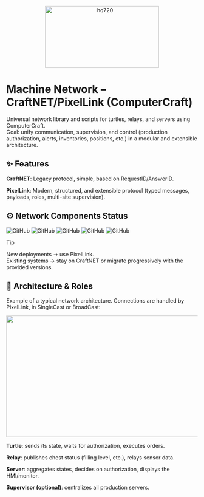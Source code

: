 <p align="center">
<img width="300" height="163" alt="hq720" src="https://github.com/user-attachments/assets/808230f7-743a-485b-88c3-7102a9066de2" />
</p>

# Machine Network – CraftNET/PixelLink (ComputerCraft)
Universal network library and scripts for turtles, relays, and servers using ComputerCraft.  
Goal: unify communication, supervision, and control (production authorization, alerts, inventories, positions, etc.) in a modular and extensible architecture.

## ✨ Features
**CraftNET**: Legacy protocol, simple, based on RequestID/AnswerID.

**PixelLink**: Modern, structured, and extensible protocol (typed messages, payloads, roles, multi-site supervision).

## ⚙️ Network Components Status

![GitHub](https://img.shields.io/badge/PixelLink-Beta_v1.0--b02-yellow)
![GitHub](https://img.shields.io/badge/CraftNET-Legacy_v1.0-lightblue)
![GitHub](https://img.shields.io/badge/Timber_server-Alpha_v4.0--a03-orange)
![GitHub](https://img.shields.io/badge/Farmer_server-Stable_v1.0-green)
![GitHub](https://img.shields.io/badge/Relay-Alpha_v2.0--a01-orange)


> [!TIP]
> New deployments → use PixelLink.  
> Existing systems → stay on CraftNET or migrate progressively with the provided versions.


## 🧱 Architecture & Roles

Example of a typical network architecture. Connections are handled by PixelLink, in SingleCast or BroadCast:

<p align="center">
<img width="1773" height="320" alt="Network Architecture EN" src="https://github.com/user-attachments/assets/6b861a51-0078-4019-af2e-721f026b1bb7" />
</p>

**Turtle**: sends its state, waits for authorization, executes orders.

**Relay**: publishes chest status (filling level, etc.), relays sensor data.

**Server**: aggregates states, decides on authorization, displays the HMI/monitor.

**Supervisor (optional)**: centralizes all production servers.
